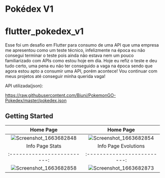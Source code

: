 # Pokédex V1
# flutter_pokedex_v1

Esse foi um desafio em Flutter para consumo de uma API que uma empresa me apresentou como um teste técnico, infelizmente na época eu não consegui terminar o teste pois ainda não estava nem um pouco familiarizado com APIs como estou hoje em dia.
Hoje eu refiz o teste e deu tudo certo, uma pena eu não ter conseguido a vaga na época sendo que agora estou apto a consumir uma API, porém acontece! Vou continuar com meus projetos até conseguir minha querida vaga!

API utilizada(json): 

https://raw.githubusercontent.com/Biuni/PokemonGO-Pokedex/master/pokedex.json

## Getting Started

Home Page             |  Home Page
:-------------------------:|:-------------------------:
![Screenshot_1663682848](https://user-images.githubusercontent.com/106937639/191281180-541fc410-9979-48d5-ad56-891fa8fef0a1.png) |  ![Screenshot_1663682854](https://user-images.githubusercontent.com/106937639/191281187-c5cafa45-7ff9-40e2-a3dd-c9abd13114b1.png)
Info Page Stats            |  Info Page Evolutions
:-------------------------:|:-------------------------:
![Screenshot_1663682858](https://user-images.githubusercontent.com/106937639/191281190-39c9b3cc-2ee8-4cbc-a26a-587ffb4fb456.png)  |  ![Screenshot_1663682873](https://user-images.githubusercontent.com/106937639/191281195-4971fa4e-d6bd-4686-8249-fd5f0aabce07.png)



